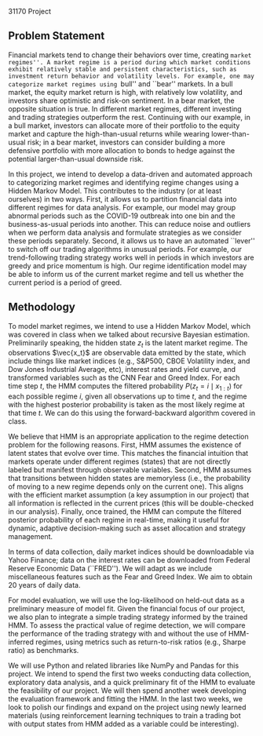 31170 Project


## Problem Statement

Financial markets tend to change their behaviors over time, creating ``market regimes''. A market regime is a period during which market conditions exhibit relatively stable and persistent characteristics, such as investment return behavior and volatility levels. For example, one may categorize market regimes using ``bull'' and ``bear'' markets. In a bull market, the equity market return is high, with relatively low volatility, and investors share optimistic and risk-on sentiment. In a bear market, the opposite situation is true. In different market regimes, different investing and trading strategies outperform the rest. Continuing with our example, in a bull market, investors can allocate more of their portfolio to the equity market and capture the high-than-usual returns while wearing lower-than-usual risk; in a bear market, investors can consider building a more defensive portfolio with more allocation to bonds to hedge against the potential larger-than-usual downside risk.

In this project, we intend to develop a data-driven and automated approach to categorizing market regimes and identifying regime changes using a Hidden Markov Model. This contributes to the industry (or at least ourselves) in two ways. First, it allows us to partition financial data into different regimes for data analysis. For example, our model may group abnormal periods such as the COVID-19 outbreak into one bin and the business-as-usual periods into another. This can reduce noise and outliers when we perform data analysis and formulate strategies as we consider these periods separately. Second, it allows us to have an automated ``lever'' to switch off our trading algorithms in unusual periods. For example, our trend-following trading strategy works well in periods in which investors are greedy and price momentum is high. Our regime identification model may be able to inform us of the current market regime and tell us whether the current period is a period of greed.

## Methodology

To model market regimes, we intend to use a Hidden Markov Model, which was covered in class when we talked about recursive Bayesian estimation. Preliminarily speaking, the hidden state $z_t$ is the latent market regime. The observations $\vec{x_t}$ are observable data emitted by the state, which include things like market indices (e.g., S\&P500, CBOE Volatility index, and Dow Jones Industrial Average, etc), interest rates and yield curve, and transformed variables such as the CNN Fear and Greed Index. For each time step $t$, the HMM computes the filtered probability $P(z_t = i \mid x_{1:t})$ for each possible regime $i$, given all observations up to time $t$, and the regime with the highest posterior probability is taken as the most likely regime at that time $t$. We can do this using the forward-backward algorithm covered in class.

We believe that HMM is an appropriate application to the regime detection problem for the following reasons. First, HMM assumes the existence of latent states that evolve over time. This matches the financial intuition that markets operate under different regimes (states) that are not directly labeled but manifest through observable variables. Second, HMM assumes that transitions between hidden states are memoryless (i.e., the probability of moving to a new regime depends only on the current one). This aligns with the efficient market assumption (a key assumption in our project) that all information is reflected in the current prices (this will be double-checked in our analysis). Finally, once trained, the HMM can compute the filtered posterior probability of each regime in real-time, making it useful for dynamic, adaptive decision-making such as asset allocation and strategy management.

In terms of data collection, daily market indices should be downloadable via Yahoo Finance; data on the interest rates can be downloaded from Federal Reserve Economic Data (``FRED''). We will adapt as we include miscellaneous features such as the Fear and Greed Index. We aim to obtain 20 years of daily data.

For model evaluation, we will use the log-likelihood on held-out data as a preliminary measure of model fit. Given the financial focus of our project, we also plan to integrate a simple trading strategy informed by the trained HMM. To assess the practical value of regime detection, we will compare the performance of the trading strategy with and without the use of HMM-inferred regimes, using metrics such as return-to-risk ratios (e.g., Sharpe ratio) as benchmarks.

We will use Python and related libraries like NumPy and Pandas for this project. We intend to spend the first two weeks conducting data collection, exploratory data analysis, and a quick preliminary fit of the HMM to evaluate the feasibility of our project. We will then spend another week developing the evaluation framework and fitting the HMM. In the last two weeks, we look to polish our findings and expand on the project using newly learned materials (using reinforcement learning techniques to train a trading bot with output states from HMM added as a variable could be interesting).
